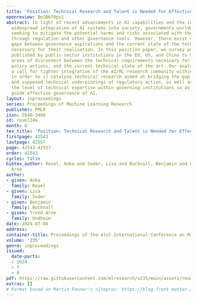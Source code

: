 ```yaml
---
title: 'Position: Technical Research and Talent is Needed for Effective AI Governance'
openreview: Be2B6f0ps1
abstract: In light of recent advancements in AI capabilities and the increasingly
  widespread integration of AI systems into society, governments worldwide are actively
  seeking to mitigate the potential harms and risks associated with these technologies
  through regulation and other governance tools. However, there exist significant
  gaps between governance aspirations and the current state of the technical tooling
  necessary for their realisation. In this position paper, we survey policy documents
  published by public-sector institutions in the EU, US, and China to highlight specific
  areas of disconnect between the technical requirements necessary for enacting proposed
  policy actions, and the current technical state of the art. Our analysis motivates
  a call for tighter integration of the AI/ML research community within AI governance
  in order to i) catalyse technical research aimed at bridging the gap between current
  and supposed technical underpinnings of regulatory action, as well as ii) increase
  the level of technical expertise within governing institutions so as to inform and
  guide effective governance of AI.
layout: inproceedings
series: Proceedings of Machine Learning Research
publisher: PMLR
issn: 2640-3498
id: reuel24a
month: 0
tex_title: 'Position: Technical Research and Talent is Needed for Effective {AI} Governance'
firstpage: 42543
lastpage: 42557
page: 42543-42557
order: 42543
cycles: false
bibtex_author: Reuel, Anka and Soder, Lisa and Bucknall, Benjamin and Undheim, Trond
  Arne
author:
- given: Anka
  family: Reuel
- given: Lisa
  family: Soder
- given: Benjamin
  family: Bucknall
- given: Trond Arne
  family: Undheim
date: 2024-07-08
address:
container-title: Proceedings of the 41st International Conference on Machine Learning
volume: '235'
genre: inproceedings
issued:
  date-parts:
  - 2024
  - 7
  - 8
pdf: https://raw.githubusercontent.com/mlresearch/v235/main/assets/reuel24a/reuel24a.pdf
extras: []
# Format based on Martin Fenner's citeproc: https://blog.front-matter.io/posts/citeproc-yaml-for-bibliographies/
---
```

